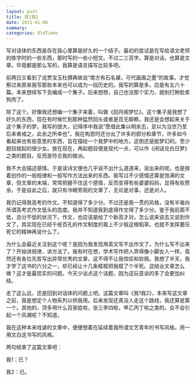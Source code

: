 ```yaml
---
layout: post
title: 我1我2
date: 2011-01-06
summary: 
categories: OldTimes
---
```


写对话体的东西是存在我心里算是好久的一个结子。最初的尝试是在写给语文老师的练字时的一些东西，那时写的一些小短文。不过二三百字。算是对话。也算是文章。毕竟都是那么写的，我算是语言描写比较多吧。

前两日又看到了说贾宝玉杜撰典故说“南方有石名黛，可代画眉之墨”的故事。才觉察过来原来我写那些本来也可以成为一段历史的。我写的算是多，应是有五六十篇。本来想续写下去编成一个集子。后来想想，自己也没那个实力，就别打肿脸卖狗肉了。

除了这个。好像我还想编一个集子来着，叫做《回月阁梦忆》。这个集子是我想了好久的东西，现在有时候忙到那种猛然回头或者是百无聊赖，我还是会想起来关于这个集子的梦。我写的很大，记得序中我说“愿借此集以明余志，足以为当世乃至后来者戒之，此余之所幸也”。我在构思时还分出了许多的部分和章节，许多如今看起来也有些意思的东西，旨在描绘一个我梦中的地方。这倒还是挺梦幻的。至少题目就起的很少女。放在现在，再起题目便是现代一点，可以作《闲话兑白日梦》之类的题目。反而是符合我的做派。

我不大会描述感情。于是读诗文便也几乎说不出什么道道来，说出来的呢。也是按着创作的一般规律和一般写作方法出来的东西。我写过不少感情还算是饱满的文章，但文章的末端，常常把握不住这个感情，反而变得有些婆婆妈妈，显得有些赘余。于是自此之后，就只有冷眼旁观的文章了，无论是对事，还是对人。

我仍记得我高考的作文。不知道得了多少分。不过还是我一贯的风格，没有半毫向所谓高考式作文低头的态度。我并不知道我到底得作文得了多少分。鉴于我前面不低，总分不低的状况下，作文，也应该是给了个新高才对。怎么说来说去又说到作文了，其实现在已经千疮百孔的作文制度的肩上不少我这根稻草。也就不发挥要压死它的精神再说什么了。

为什么会最近关注到这个呢？是因为我发现用英文写不出作文了。为什么写不出来了？开始讲规律，讲方法了。我有时在想，学术写作把人弄得像小脚女人一样，竟然还有各位先哲写出异常优秀的文章，这不得不让我惊叹和钦佩。我想了半天，我才学了这书的六分之一，却已经让十几条框框把我框了个半死。这结业文章怎么做？这才是最现实的问题。今天少谈点这个话题，因为这玩意谈的多了会更加纠结。

走了这么远，还是回到对话体的问题上吧。这篇文章叫《我1我2》，本来写这文章之前，我是想定个人物系列以供我用。后来发现还真没人走这个路线，我还算是第一个。其他的，顶多用什么百家姓啦，张三李四啦，甲乙丙丁啦之类的。会不会引起一个风潮呢？不知道。

我在这种本来戏谑的文章中，便便想着在延续着我所谓文艺青年的书写风格。用一用文白这书写的风格。

两句结束了这篇文章吧：

我1：已？

我2：已。
